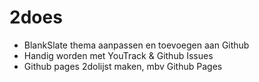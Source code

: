 # 2does

* BlankSlate thema aanpassen en toevoegen aan Github 
* Handig worden met YouTrack & Github Issues
* Github pages 2dolijst maken, mbv Github Pages

